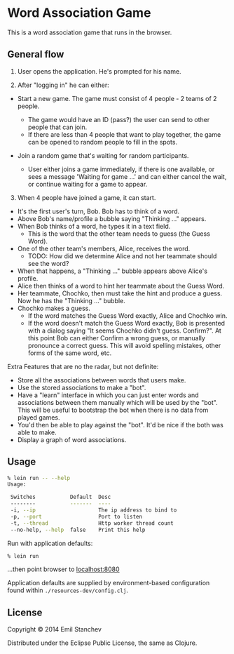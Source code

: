 # Word Association Game

This is a word association game that runs in the browser.

## General flow

1. User opens the application. He's prompted for his name.

2. After "logging in" he can either:

  - Start a new game. The game must consist of 4 people - 2 teams of 2 people.
    * The game would have an ID (pass?) the user can send to other people that can join.
    * If there are less than 4 people that want to play together, the game can
      be opened to random people to fill in the spots.

  - Join a random game that's waiting for random participants.
    * User either joins a game immediately, if there is one available, or sees a message
      'Waiting for game ...' and can either cancel the wait, or continue waiting for a game to appear.

3. When 4 people have joined a game, it can start.

  - It's the first user's turn, Bob. Bob has to think of a word.
  - Above Bob's name/profile a bubble saying "Thinking ..." appears.
  - When Bob thinks of a word, he types it in a text field.
    * This is the word that the other team needs to guess (the Guess Word).
  - One of the other team's members, Alice, receives the word.
    * TODO: How did we determine Alice and not her teammate should see the word?
  - When that happens, a "Thinking ..." bubble appears above Alice's profile.
  - Alice then thinks of a word to hint her teammate about the Guess Word.
  - Her teammate, Chochko, then must take the hint and produce a guess. Now he has the "Thinking ..." bubble.
  - Chochko makes a guess.
    * If the word matches the Guess Word exactly, Alice and Chochko win.
    * If the word doesn't match the Guess Word exactly, Bob is presented with a dialog saying
      "It seems Chochko didn't guess. Confirm?". At this point Bob can either Confirm a wrong guess, or manually pronounce a correct guess.
      This will avoid spelling mistakes, other forms of the same word, etc.

Extra Features that are no the radar, but not definite:

- Store all the associations between words that users make.
- Use the stored associations to make a "bot".
- Have a "learn" interface in which you can just enter words and associations between them manually which
  will be used by the "bot". This will be useful to bootstrap the bot when there is no data from played games.
- You'd then be able to play against the "bot". It'd be nice if the both was able to make.
- Display a graph of word associations.

## Usage

```bash
% lein run -- --help
Usage:

 Switches           Default  Desc
 --------           -------  ----
 -i, --ip                    The ip address to bind to
 -p, --port                  Port to listen
 -t, --thread                Http worker thread count
 --no-help, --help  false    Print this help
```

Run with application defaults:

```bash
% lein run
```
...then point browser to [localhost:8080](http://localhost:8080)

Application defaults are supplied by environment-based configuration
found within `./resources-dev/config.clj`.

## License

Copyright © 2014 Emil Stanchev

Distributed under the Eclipse Public License, the same as Clojure.
